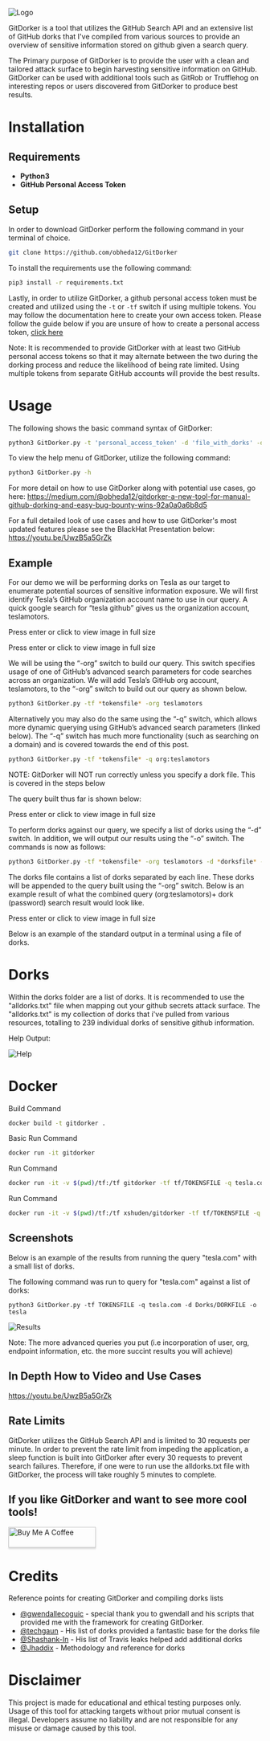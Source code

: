 ![Logo](https://github.com/obheda12/GitDorker/blob/master/GitDorker.png)

GitDorker is a tool that utilizes the GitHub Search API and an extensive list of GitHub dorks that I've compiled from various sources to provide an overview of sensitive information stored on github given a search query.

The Primary purpose of GitDorker is to provide the user with a clean and tailored attack surface to begin harvesting sensitive information on GitHub. GitDorker can be used with additional tools such as GitRob or Trufflehog on interesting repos or users discovered from GitDorker to produce best results.

# Installation

## Requirements

* **Python3**
* **GitHub Personal Access Token**

## Setup

In order to download GitDorker perform the following command in your terminal of choice.

```bash
git clone https://github.com/obheda12/GitDorker
```

To install the requirements use the following command:

```bash
pip3 install -r requirements.txt
```

Lastly, in order to utilize GitDorker, a github personal access token must be created and utilized using the `-t` or `-tf` switch if using multiple tokens. You may follow the documentation here to create your own access token. Please follow the guide below if you are unsure of how to create a personal access token, [click here](https://docs.github.com/en/github/authenticating-to-github/creating-a-personal-access-token)

Note: It is recommended to provide GitDorker with at least two GitHub personal access tokens so that it may alternate between the two during the dorking process and reduce the likelihood of being rate limited. Using multiple tokens from separate GitHub accounts will provide the best results.

# Usage

The following shows the basic command syntax of GitDorker:

```bash
python3 GitDorker.py -t 'personal_access_token' -d 'file_with_dorks' -org 'target' 
```

To view the help menu of GitDorker, utilize the following command:

```bash
python3 GitDorker.py -h
```

For more detail on how to use GitDorker along with potential use cases, go here: https://medium.com/@obheda12/gitdorker-a-new-tool-for-manual-github-dorking-and-easy-bug-bounty-wins-92a0a0a6b8d5

For a full detailed look of use cases and how to use GitDorker's most updated features please see the BlackHat Presentation below:
https://youtu.be/UwzB5a5GrZk

## Example

For our demo we will be performing dorks on Tesla as our target to enumerate potential sources of sensitive information exposure. We will first identify Tesla’s GitHub organization account name to use in our query. A quick google search for “tesla github” gives us the organization account, teslamotors.

Press enter or click to view image in full size


Press enter or click to view image in full size

We will be using the “-org” switch to build our query. This switch specifies usage of one of GitHub’s advanced search parameters for code searches across an organization. We will add Tesla’s GitHub org account, teslamotors, to the “-org” switch to build out our query as shown below.

```bash
python3 GitDorker.py -tf *tokensfile* -org teslamotors
```

Alternatively you may also do the same using the “-q” switch, which allows more dynamic querying using GitHub’s advanced search parameters (linked below). The “-q” switch has much more functionality (such as searching on a domain) and is covered towards the end of this post.

```bash
python3 GitDorker.py -tf *tokensfile* -q org:teslamotors
```

NOTE: GitDorker will NOT run correctly unless you specify a dork file. This is covered in the steps below

The query built thus far is shown below:

Press enter or click to view image in full size

To perform dorks against our query, we specify a list of dorks using the “-d” switch. In addition, we will output our results using the “-o” switch. The commands is now as follows:

```bash
python3 GitDorker.py -tf *tokensfile* -org teslamotors -d *dorksfile* -o *outputfile*
```

The dorks file contains a list of dorks separated by each line. These dorks will be appended to the query built using the “-org” switch. Below is an example result of what the combined query (org:teslamotors)+ dork (password) search result would look like.

Press enter or click to view image in full size

Below is an example of the standard output in a terminal using a file of dorks.

# Dorks

Within the dorks folder are a list of dorks. It is recommended to use the "alldorks.txt" file when mapping out your github secrets attack surface. The "alldorks.txt" is my collection of dorks that i've pulled from various resources, totalling to 239 individual dorks of sensitive github information.

Help Output:

![Help](https://github.com/obheda12/GitDorker/blob/master/GitDorker%20Help.png)

# Docker

Build Command

```bash
docker build -t gitdorker .
```

Basic Run Command

```bash
docker run -it gitdorker
```

Run Command

```bash
docker run -it -v $(pwd)/tf:/tf gitdorker -tf tf/TOKENSFILE -q tesla.com -d dorks/DORKFILE -o tesla
```

Run Command

```bash
docker run -it -v $(pwd)/tf:/tf xshuden/gitdorker -tf tf/TOKENSFILE -q tesla.com -d dorks/DORKFILE -o tesla
```

## Screenshots

Below is an example of the results from running the query "tesla.com" with a small list of dorks.

The following command was run to query for "tesla.com" against a list of dorks:

`python3 GitDorker.py -tf TOKENSFILE -q tesla.com -d Dorks/DORKFILE -o tesla`

![Results](https://github.com/obheda12/GitDorker/blob/master/GitDorker%20Usage%20Example%20-%20Tesla.png)

Note: The more advanced queries you put (i.e incorporation of user, org, endpoint information, etc. the more succint results you will achieve)

## In Depth How to Video and Use Cases

https://youtu.be/UwzB5a5GrZk

## Rate Limits

GitDorker utilizes the GitHub Search API and is limited to 30 requests per minute. In order to prevent the rate limit from impeding the application, a sleep function is built into GitDorker after every 30 requests to prevent search failures. Therefore, if one were to run use the alldorks.txt file with GitDorker, the process will take roughly 5 minutes to complete.

## If you like GitDorker and want to see more cool tools!

<a href="https://www.buymeacoffee.com/obheda12" target="_blank"><img src="https://www.buymeacoffee.com/assets/img/custom_images/orange_img.png" alt="Buy Me A Coffee" style="height: 41px !important;width: 174px !important;box-shadow: 0px 3px 2px 0px rgba(190, 190, 190, 0.5) !important;-webkit-box-shadow: 0px 3px 2px 0px rgba(190, 190, 190, 0.5) !important;" ></a>

# Credits

Reference points for creating GitDorker and compiling dorks lists

- [@gwendallecoguic](https://github.com/gwen001) - special thank you to gwendall and his scripts that provided me with the framework for creating GitDorker.
- [@techgaun](https://github.com/techgaun) - His list of dorks provided a fantastic base for the dorks file
- [@Shashank-In](https://github.com/Shashank-In) - His list of Travis leaks helped add additional dorks
- [@Jhaddix](https://github.com/jhaddix) - Methodology and reference for dorks

# Disclaimer

This project is made for educational and ethical testing purposes only. Usage of this tool for attacking targets without prior mutual consent is illegal. Developers assume no liability and are not responsible for any misuse or damage caused by this tool.
